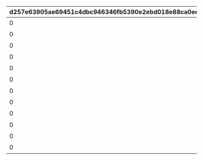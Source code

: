 |d257e63905ae69451c4dbc946346fb5390e2ebd018e88ca0eebf614528669b61|292a80582e031f77bb0faaf3151ae8b3f36323de05209c71dff1dd8ac8e37d75|f7785eb3e76cf05900ed68963158caaa8bf998f5eaa60eb7bd72aaafd65ae062|133f2fb7fa2772d6bf31053d7f7acde1304c6afab533e25a543e897000af9d20|b0b2c5a1e976b3cb799776d7f227f16655ff89686685b6c9164d43b1faba13a5|997e5c4bef026be384dce318a29a1768f0d2d399011ed035caf3ca0f2e798281|ba46ed6ae756058fc02cd60c43aabf5b1e19d9c4a879cf5719a287e868e53f1a|ada168cb68bb967110e0190dbd98336f75e43d004f4f5c69a1d1f3b0ebf8eded|95d251ba075568fe9253c3db991194f5ff2edcaff53812535e937eae1e472ebb|de8d36745d7ac769e82e0193a61067a34f49b5d4c0093aba81f0677d83f4a661|
| --- | --- | --- | --- | --- | --- | --- | --- | --- | --- |
|0|75000001|bgm_M301|102231|102231|bgm_M301|記憶領域1層|1|-100|0|
|0|75000002|bgm_M248_02|81002102|81002102|bgm_M248|記憶領域2層|1|0|0|
|0|75000003|bgm_M301|102241|102241|bgm_M301|記憶領域3層|1|-100|0|
|0|75000004|bgm_M268|81002502|81002502|bgm_M268|記憶領域4層|1|0|0|
|0|75000005|bgm_M502|102881|102881|bgm_M502|記憶領域5層|1|-100|0|
|0|75000006|bgm_M397|81004602|81004602|bgm_M397|記憶領域6層|1|0|0|
|0|75000007|bgm_M503|102871|102871|bgm_M503|記憶領域7層|1|-100|0|
|0|75000008|bgm_M577|81009002|81009002|bgm_M577|記憶領域8層|1|0|0|
|0|75000009|bgm_M301|102251|102251|bgm_M301|記憶領域9層|1|-100|0|
|0|75000010|bgm_M505|102861|102861|bgm_M505|記憶領域10層|1|-100|0|
|0|75000011|bgm_M621|81010002|81010002|bgm_M621|記憶領域11層|1|0|0|
|0|75000012|bgm_M504|81000605|81000605|bgm_M504|記憶領域12層|1|-100|0|